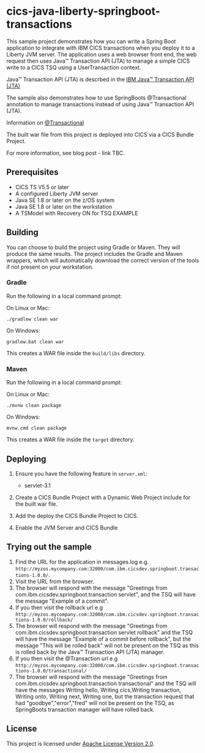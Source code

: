 # cics-java-liberty-springboot-transactions

This sample project demonstrates how you can write a Spring Boot application to integrate with IBM CICS transactions when you deploy it to a Liberty JVM server.  The application uses a web browser front end, the web request then uses Java™ Transaction API (JTA) to manage a simple CICS write to a CICS TSQ using a UserTransaction context.

Java™ Transaction API (JTA) is descrbed in the [IBM Java™ Transaction API (JTA)](https://www.ibm.com/support/knowledgecenter/en/SSGMCP_5.4.0/applications/developing/java/dfhpj2_jta.html)

The sample also demonstrates how to use SpringBoots @Transactional annotation to manage transactions instead of using Java™ Transaction API (JTA).  

Information on [@Transactional](https://docs.spring.io/spring/docs/4.2.x/spring-framework-reference/html/transaction.html)

The built war file from this project is deployed into CICS via a CICS Bundle Project.

For more information, see blog post - link TBC.

## Prerequisites

  - CICS TS V5.5 or later
  - A configured Liberty JVM server 
  - Java SE 1.8 or later on the z/OS system
  - Java SE 1.8 or later on the workstation
  - A TSModel with Recovery ON for TSQ EXAMPLE

## Building 

You can choose to build the project using Gradle or Maven. They will produce the same results.  The project includes the Gradle and Maven wrappers, which will automatically download the correct version of the tools if not present on your workstation.

### Gradle

Run the following in a local command prompt:

On Linux or Mac:
```shell
./gradlew clean war
```

On Windows:
```shell
gradlew.bat clean war
```

This creates a WAR file inside the `build/libs` directory.

### Maven

Run the following in a local command prompt:

On Linux or Mac:
```shell
./mvnw clean package
```

On Windows:
```shell
mvnw.cmd clean package
```

This creates a WAR file inside the `target` directory.

## Deploying

1. Ensure you have the following feature in `server.xml`:

    - servlet-3.1
    
2. Create a CICS Bundle Project with a Dynamic Web Project include for the built war file.

3. Add the deploy the CICS Bundle Project to CICS.

4. Enable the JVM Server and CICS Bundle

    
## Trying out the sample

1. Find the URL for the application in messages.log e.g. `http://myzos.mycompany.com:32000/com.ibm.cicsdev.springboot.transactions-1.0.0/`. 
2. Visit the URL from the browser.
3. The browser will respond with the message "Greetings from com.ibm.cicsdev.springboot.transaction servlet", and the TSQ will have the message "Example of a commit".
4. If you then visit the rollback url e.g `http://myzos.mycompany.com:32000/com.ibm.cicsdev.springboot.transactions-1.0.0/rollback/`
5. The browser will respond with the message "Greetings from com.ibm.cicsdev.springboot.transaction servlet rollback" and the TSQ will have the message "Example of a commit before rollback", but the message "This will be rolled back" will not be present on the TSQ as this is rolled back by the Java™ Transaction API (JTA) manager.
6. If you then visit the @Transaction url e.g `http://myzos.mycompany.com:32000/com.ibm.cicsdev.springboot.transactions-1.0.0/transactional/`
7. The browser will respond with the message "Greetings from com.ibm.cicsdev.springboot.transaction transactional" and the TSQ will have the messages  Writing hello, Writing cics,Writing transaction, Writing onto, Writing next, Writing one, but the transaction request that had "goodbye","error","fred" will not be present on the TSQ, as SpringBoots transaction manager will have rolled back.           

## License
This project is licensed under [Apache License Version 2.0](LICENSE). 

